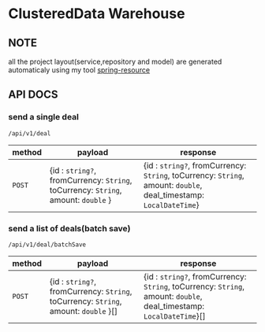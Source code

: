 # ClusteredData Warehouse

## NOTE

all the project layout(service,repository and model) are generated automaticaly using my tool [spring-resource](https://github.com/aymane-smi/spring-resource)

## API DOCS

### send a single deal

`/api/v1/deal`

|method|payload|response|
| -----|-------|-------|
| `POST`| {id : `string?`, fromCurrency: `String`, toCurrency: `String`, amount: `double` } | {id : `string?`, fromCurrency: `String`, toCurrency: `String`, amount: `double`, deal_timestamp: `LocalDateTime`}|

### send a list of deals(batch save)

`/api/v1/deal/batchSave`

|method|payload|response|
| -----|-------|-------|
| `POST`| {id : `string?`, fromCurrency: `String`, toCurrency: `String`, amount: `double` }[] | {id : `string?`, fromCurrency: `String`, toCurrency: `String`, amount: `double`, deal_timestamp: `LocalDateTime`}[]|